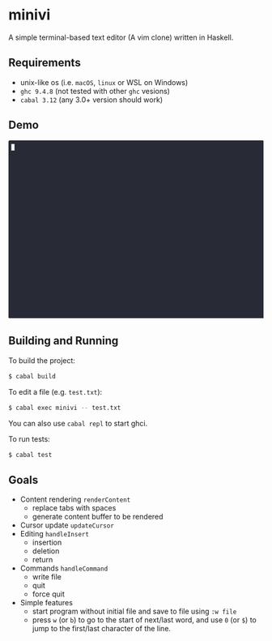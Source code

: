 # minivi

A simple terminal-based text editor (A vim clone) written in Haskell.

## Requirements

- unix-like os (i.e. `macOS`, `linux` or WSL on Windows)
- `ghc 9.4.8` (not tested with other `ghc` vesions)
- `cabal 3.12` (any 3.0+ version should work)

## Demo
<p align="center">
  <img src="./demo.gif" alt="minivi demo" />
</p>

## Building and Running

To build the project:

```sh
$ cabal build
```

To edit a file (e.g. `test.txt`):

``` sh
$ cabal exec minivi -- test.txt
```

You can also use `cabal repl` to start ghci.

To run tests:

```sh
$ cabal test
```

## Goals

- Content rendering `renderContent`
  - replace tabs with spaces
  - generate content buffer to be rendered
- Cursor update `updateCursor`
- Editing `handleInsert`
  - insertion
  - deletion
  - return
- Commands `handleCommand`
  - write file
  - quit
  - force quit
- Simple features
  - start program without initial file and save to file using `:w file`
  - press `w` (or `b`) to go to the start of next/last word, and use `0` (or `$`) to jump to the first/last character of the line.